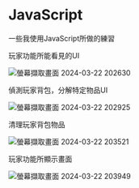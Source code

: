 # JavaScript

一些我使用JavaScript所做的練習


玩家功能所能看見的UI

![螢幕擷取畫面 2024-03-22 202630](https://github.com/Capoouo/JavaScript/assets/100028637/00504c78-98b9-4436-8e9a-d36039bf77a2)

偵測玩家背包，分解特定物品UI

![螢幕擷取畫面 2024-03-22 202925](https://github.com/Capoouo/JavaScript/assets/100028637/ed924a08-ee88-4b97-9aa0-98150280319a)

清理玩家背包物品

![螢幕擷取畫面 2024-03-22 203521](https://github.com/Capoouo/JavaScript/assets/100028637/83df0ce6-868a-4377-99bb-29bee33fe88a)

玩家功能所顯示畫面

![螢幕擷取畫面 2024-03-22 203949](https://github.com/Capoouo/JavaScript/assets/100028637/60870522-7bcb-4985-8360-abfafd1fde65)

